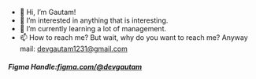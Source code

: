 - 👋 Hi, I’m Gautam!
- 👀 I’m interested in anything that is interesting.
- 🌱 I’m currently learning a lot of management.
- 📫 How to reach me? But wait, why do you want to reach me? Anyway  mail: devgautam1231@gmail.com


<h5>Figma Handle:<a href="https://www.figma.com/@devgautam">figma.com/@devgautam</a></h5>

<!---
DevGautam2000/DevGautam2000 is a ✨ special ✨ repository because its `README.md` (this file) appears on your GitHub profile.
You can click the Preview link to take a look at your changes.
--->
